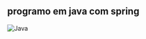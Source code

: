 ## programo em java com spring 

![Java](https://img.shields.io/badge/java-%23ED8B00.svg?style=for-the-badge&logo=openjdk&logoColor=white)
